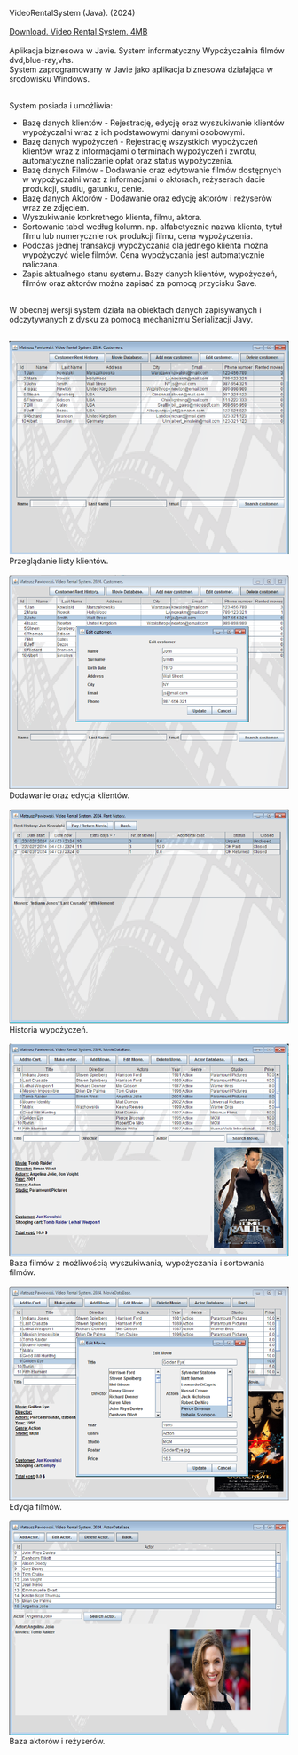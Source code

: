 VideoRentalSystem (Java). (2024)<br><br>
[Download. Video Rental System. 4MB](https://github.com/mateuszpawlowski-programmer/VideoRentalSystem/blob/main/VideoRentalSystem.zip)
<br><br>
Aplikacja biznesowa w Javie. System informatyczny Wypożyczalnia filmów dvd,blue-ray,vhs.<br>
System zaprogramowany w Javie jako aplikacja biznesowa działająca w środowisku Windows.<br>
<br>

System posiada i umożliwia:<br>
- Bazę danych klientów - Rejestrację, edycję oraz wyszukiwanie klientów wypożyczalni wraz z ich podstawowymi danymi osobowymi.<br>
- Bazę danych wypożyczeń - Rejestrację wszystkich wypożyczeń klientów wraz z informacjami o terminach wypożyczeń i zwrotu, automatyczne naliczanie opłat oraz status wypożyczenia.<br>
- Bazę danych Filmów - Dodawanie oraz edytowanie filmów dostępnych w wypożyczalni wraz z informacjami o aktorach, reżyserach dacie produkcji, studiu, gatunku, cenie.<br>
- Bazę danych Aktorów - Dodawanie oraz edycję aktorów i reżyserów wraz ze zdjęciem.<br>
- Wyszukiwanie konkretnego klienta, filmu, aktora.<br>
- Sortowanie tabel według kolumn. np. alfabetycznie nazwa klienta, tytuł filmu lub numerycznie rok produkcji filmu, cena wypożyczenia.<br>
- Podczas jednej transakcji wypożyczania dla jednego klienta można wypożyczyć wiele filmów. Cena wypożyczania jest automatycznie naliczana.<br>
- Zapis aktualnego stanu systemu. Bazy danych klientów, wypożyczeń, filmów oraz aktorów można zapisać za pomocą przycisku Save.<br>
<br>
W obecnej wersji system działa na obiektach danych zapisywanych i odczytywanych z dysku za pomocą mechanizmu Serializacji Javy.<br>
<br>

![alt_text](https://github.com/mateuszpawlowski-programmer/VideoRentalSystem/blob/main/VideoRentalSystem_1.png?raw=true)
<br>Przeglądanie listy klientów.<br><br>
![alt_text](https://github.com/mateuszpawlowski-programmer/VideoRentalSystem/blob/main/VideoRentalSystem_2.png?raw=true)
<br>Dodawanie oraz edycja klientów.<br><br>
![alt_text](https://github.com/mateuszpawlowski-programmer/VideoRentalSystem/blob/main/VideoRentalSystem_3.png?raw=true)
<br>Historia wypożyczeń.<br><br>
![alt_text](https://github.com/mateuszpawlowski-programmer/VideoRentalSystem/blob/main/VideoRentalSystem_4.png?raw=true)
<br>Baza filmów z możliwością wyszukiwania,  wypożyczania i sortowania filmów.<br><br>
![alt_text](https://github.com/mateuszpawlowski-programmer/VideoRentalSystem/blob/main/VideoRentalSystem_5.png?raw=true)
<br>Edycja filmów.<br><br>
![alt_text](https://github.com/mateuszpawlowski-programmer/VideoRentalSystem/blob/main/VideoRentalSystem_6.png?raw=true)
<br>Baza aktorów i reżyserów.<br><br>

